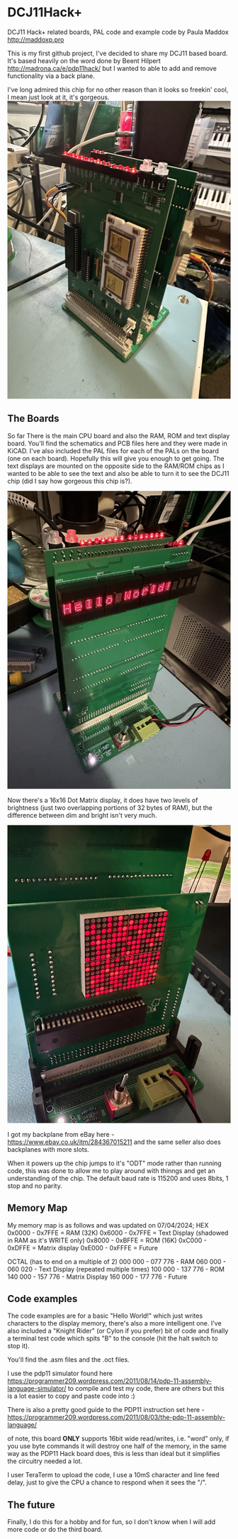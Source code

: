 # DCJ11Hack+
DCJ11 Hack+ related boards, PAL code and example code
by Paula Maddox http://maddoxp.pro

This is my first github project, I've decided to share my DCJ11 based board. It's based heavily on the word done by Beent Hilpert http://madrona.ca/e/pdp11hack/ but I wanted to able to add and remove functionality via a back plane.

I've long admired this chip for no other reason than it looks so freekin' cool, I mean just look at it, it's gorgeous.
![Picture of DCJ11 PCB](/images/DCJ11_CPU.png?raw=true "Picture of DCJ11 on it's PCB")

## The Boards
So far There is the main CPU board and also the RAM, ROM and text display board. You'll find the schematics and PCB files here and they were made in KiCAD. I've also included the PAL files for each of the PALs on the board (one on each board). Hopefully this will give you enough to get going.
The text displays are mounted on the opposite side to the RAM/ROM chips as I wanted to be able to see the text and also be able to turn it to see the DCJ11 chip (did I say how gorgeous this chip is?).

![Picture of Displays PCB](https://github.com/TechPaula/DCJ11Hack-/blob/main/images/DCJ11_Text.png)

Now there's a 16x16 Dot Matrix display, it does have two levels of brightness (just two overlapping portions of 32 bytes of RAM), but the difference between dim and bright isn't very much.

![Picture of Displays PCB](https://github.com/TechPaula/DCJ11Hack-/blob/main/images/16x16Display.jpg)

I got my backplane from eBay here - https://www.ebay.co.uk/itm/284367015211 and the same seller also does backplanes with more slots.

When it powers up the chip jumps to it's "ODT" mode rather than running code, this was done to allow me to play around with thinngs and get an understanding of the chip. 
The default baud rate is 115200 and uses 8bits, 1 stop and no  parity. 


## Memory Map
My memory map is as follows and was updated on 07/04/2024;
HEX
0x0000 - 0x7FFE = RAM  (32K)
0x6000 - 0x7FFE = Text Display (shadowed in RAM as it's WRITE only)
0x8000 - 0xBFFE = ROM  (16K)
0xC000 - 0xDFFE = Matrix display
0xE000 - 0xFFFE = Future

OCTAL (has to end on a multiple of 2)
000 000 - 077 776 - RAM
060 000 - 060 020 - Text Display (repeated multiple times)
100 000 - 137 776 - ROM
140 000 - 157 776 - Matrix Display
160 000 - 177 776 - Future


## Code examples
The code examples are for a basic "Hello World!" which just writes characters to the display memory, there's also a more intelligent one. I've also included a "Knight Rider" (or Cylon if you prefer) bit of code and finally a terminal test code which spits "B" to the console (hit the halt switch to stop it).

You'll find the .asm files and the .oct files.

I use the pdp11 simulator found here https://programmer209.wordpress.com/2011/08/14/pdp-11-assembly-language-simulator/ to compile and test my code, there are others but this is a lot easier to copy and paste code into :)

There is also a pretty good guide to the PDP11 instruction set here - https://programmer209.wordpress.com/2011/08/03/the-pdp-11-assembly-language/

of note, this board **ONLY** supports 16bit wide read/writes, i.e. "word" only, if you use byte commands it will destroy one half of the memory, in the same way as the PDP11 Hack board does, this is less than ideal but it simplifies the circuitry needed a lot.

I user TeraTerm to upload the code, I use a 10mS character and line feed delay, just to give the CPU a chance to respond when it sees the "/".

## The future

Finally, I do this for a hobby and for fun, so I don't know when I will add more code or do the third board.

